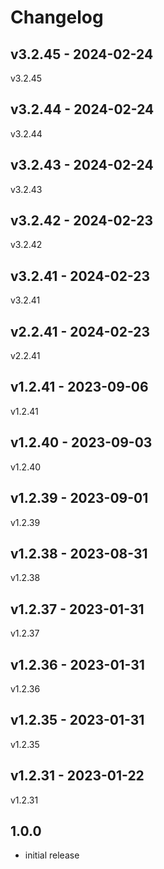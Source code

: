 # Changelog

## v3.2.45 - 2024-02-24

v3.2.45

## v3.2.44 - 2024-02-24

v3.2.44

## v3.2.43 - 2024-02-24

v3.2.43

## v3.2.42 - 2024-02-23

v3.2.42

## v3.2.41 - 2024-02-23

v3.2.41

## v2.2.41 - 2024-02-23

v2.2.41

## v1.2.41 - 2023-09-06

v1.2.41

## v1.2.40 - 2023-09-03

v1.2.40

## v1.2.39 - 2023-09-01

v1.2.39

## v1.2.38 - 2023-08-31

v1.2.38

## v1.2.37 - 2023-01-31

v1.2.37

## v1.2.36 - 2023-01-31

v1.2.36

## v1.2.35 - 2023-01-31

v1.2.35

## v1.2.31 - 2023-01-22

v1.2.31

## 1.0.0

- initial release
